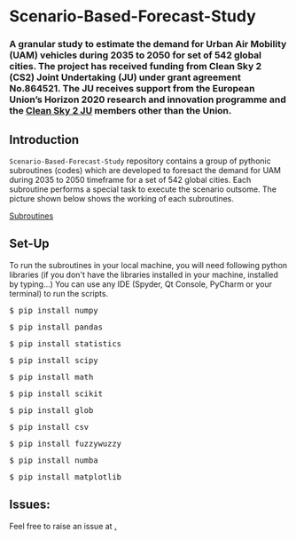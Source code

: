 # Scenario-Based-Forecast-Study

### A granular study to estimate the demand for Urban Air Mobility (UAM) vehicles during 2035 to 2050 for set of 542 global cities. The project has received funding from Clean Sky 2 (CS2) Joint Undertaking (JU) under grant agreement No.864521. The JU receives support from the European Union’s Horizon 2020 research and innovation programme and the [Clean Sky 2 JU](https://umi2958.gatech.edu/news/oasys-success) members other than the Union.

## Introduction
<p><code>Scenario-Based-Forecast-Study</code> repository contains a group of pythonic subroutines (codes) which are developed to foresact the demand for UAM during 2035 to 2050 timeframe for a set of 542 global cities. Each subroutine performs a special task to execute the scenario outsome. The picture shown below shows the working of each subroutines.</p>

[Subroutines](https://ibb.co/tsLsMkJ)
  
## Set-Up
To run the subroutines in your local machine, you will need following python libraries (if you don't have the libraries installed in your machine, installed by typing...) You can use any IDE (Spyder, Qt Console, PyCharm or your terminal) to run the scripts.
<div class="highlight highlight-source-shell"><pre>$ pip install numpy</pre></div>
<div class="highlight highlight-source-shell"><pre>$ pip install pandas</pre></div>
<div class="highlight highlight-source-shell"><pre>$ pip install statistics</pre></div>
<div class="highlight highlight-source-shell"><pre>$ pip install scipy</pre></div>
<div class="highlight highlight-source-shell"><pre>$ pip install math</pre></div>
<div class="highlight highlight-source-shell"><pre>$ pip install scikit</pre></div>
<div class="highlight highlight-source-shell"><pre>$ pip install glob</pre></div>
<div class="highlight highlight-source-shell"><pre>$ pip install csv</pre></div>
<div class="highlight highlight-source-shell"><pre>$ pip install fuzzywuzzy</pre></div>
<div class="highlight highlight-source-shell"><pre>$ pip install numba</pre></div>
<div class="highlight highlight-source-shell"><pre>$ pip install matplotlib</pre></div>


## Issues:
<p> Feel free to raise an issue at <a href="https://github.com/akshay23sept/Scenario-Based-Forecast-Study"</a>.</p>



